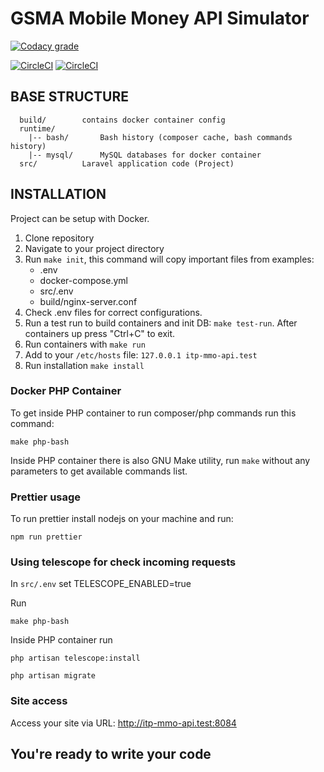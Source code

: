 GSMA Mobile Money API Simulator
===================================

[![Codacy grade](https://img.shields.io/codacy/grade/459e9596af7540d0af54c6f1a9ceadf5?logo=codacy)](https://www.codacy.com/gh/gsmainclusivetechlab/interop-mm-simulator?utm_source=github.com&amp;utm_medium=referral&amp;utm_content=gsmainclusivetechlab/interop-mm-simulator&amp;utm_campaign=Badge_Grade)

[![CircleCI](https://img.shields.io/circleci/build/github/gsmainclusivetechlab/interop-mm-simulator/master?label=Master&logo=circleCI&token=1357bfe0731d8817433b52570534dfb986d874e6)](https://app.circleci.com/pipelines/github/gsmainclusivetechlab/interop-mm-simulator?branch=master)
[![CircleCI](https://img.shields.io/circleci/build/github/gsmainclusivetechlab/interop-mm-simulator/develop?label=Develop&logo=circleCI&token=1357bfe0731d8817433b52570534dfb986d874e6)](https://app.circleci.com/pipelines/github/gsmainclusivetechlab/interop-mm-simulator?branch=develop)

BASE STRUCTURE
-------------------
```folder_structure
  build/		contains docker container config
  runtime/
    |-- bash/		Bash history (composer cache, bash commands history)
    |-- mysql/		MySQL databases for docker container
  src/			Laravel application code (Project)
```

INSTALLATION
------------

Project can be setup with Docker.

1.  Clone repository
2.  Navigate to your project directory
3.  Run `make init`, this command will copy important files from examples:
    -  .env
    -  docker-compose.yml
    -  src/.env
    -  build/nginx-server.conf
4.  Check .env files for correct configurations.
5.  Run a test run to build containers and init DB: `make test-run`. After containers up press "Ctrl+C" to exit.
6.  Run containers with `make run`
7.  Add to your `/etc/hosts` file: `127.0.0.1 itp-mmo-api.test`
8.  Run installation `make install`  

### Docker PHP Container

To get inside PHP container to run composer/php commands run this command:

`make php-bash`

Inside PHP container there is also GNU Make utility, run `make` without any parameters to get available commands list.

### Prettier usage

To run prettier install nodejs on your machine and run:

`npm run prettier`

### Using telescope for check incoming requests

In `src/.env` set TELESCOPE_ENABLED=true

Run

`make php-bash`

Inside PHP container run

`php artisan telescope:install`

`php artisan migrate`

### Site access

Access your site via URL: <http://itp-mmo-api.test:8084>

You're ready to write your code
------------
